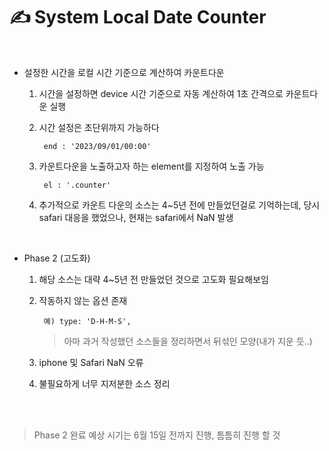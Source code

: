 # ✍️ System Local Date Counter

<br />

* 설정한 시간을 로컬 시간 기준으로 계산하여 카운트다운

    1. 시간을 설정하면 device 시간 기준으로 자동 계산하여 1초 간격으로 카운트다운 실행
    2. 시간 설정은 초단위까지 가능하다

            end : '2023/09/01/00:00'

    3. 카운트다운을 노출하고자 하는 element를 지정하여 노출 가능

            el : '.counter'

    4. 추가적으로 카운트 다운의 소스는 4~5년 전에 만들었던걸로 기억하는데, 당시 safari 대응을 했었으나, 현재는 safari에서 NaN 발생

<br />

* Phase 2 (고도화)

    1. 해당 소스는 대략 4~5년 전 만들었던 것으로 고도화 필요해보임
    2. 작동하지 않는 옵션 존재

            예) type: 'D-H-M-S',

        > 아마 과거 작성했던 소스들을 정리하면서 뒤섞인 모양(내가 지운 듯..)
    
    3. iphone 및 Safari NaN 오류
    4. 불필요하게 너무 지저분한 소스 정리

<br />
<br />

> Phase 2 완료 예상 시기는 6월 15일 전까지 진행, 틈틈히 진행 할 것

<br />


